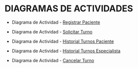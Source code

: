 # DIAGRAMAS DE ACTIVIDADES 


+ Diagrama de Actividad - [Registrar Paciente](https://drive.google.com/file/d/1E6xHr1baTu8PtoRGaiHRRN-4hmIgm27F/view?usp=sharing)

+ Diagrama de Actividad - [Solicitar Turno](https://drive.google.com/file/d/1Sd9XPWcAwYIQDrLi-URdW5bM7U3_GDx0/view?usp=sharing)

+ Diagrama de Actividad - [Historial Turnos Paciente](https://drive.google.com/file/d/1m2yFbHeNHwdqM35Ps1rQPeKU2RfrHIQs/view?usp=sharing)

+ Diagrama de Actividad - [Historial Turnos Especialista](https://drive.google.com/file/d/1fmGVa0GyJOotYdIHCWWI6y46CmObh4Yw/view?usp=sharing)

+ Diagrama de Actividad - [Cancelar Turno](https://drive.google.com/file/d/1ssk5xLaX4ZbKaESOdvnx9T_VoRQMZjXP/view?usp=sharing)
